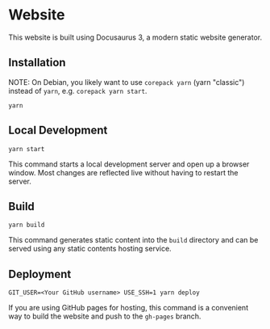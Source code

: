 # Website

This website is built using Docusaurus 3, a modern static website generator.

## Installation

NOTE: On Debian, you likely want to use `corepack yarn` (yarn
"classic") instead of `yarn`, e.g. `corepack yarn start`.

```console
yarn
```

## Local Development

```console
yarn start
```

This command starts a local development server and open up a browser window.
Most changes are reflected live without having to restart the server.

## Build

```console
yarn build
```

This command generates static content into the `build` directory and can be
served using any static contents hosting service.

## Deployment

```console
GIT_USER=<Your GitHub username> USE_SSH=1 yarn deploy
```

If you are using GitHub pages for hosting, this command is a convenient way to
build the website and push to the `gh-pages` branch.
